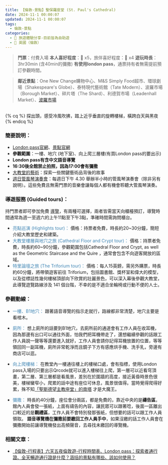 ```yaml
---
title: 【倫敦-景點】聖保羅座堂 (St. Paul's Cathedral) 
date: 2024-11-1 00:00:07
updated: 2024-11-1 00:00:07
tags:
  - 倫敦-景點
categories: 
  - 🌴 旅遊體驗分享-目前皆為自助遊
  - 🥥 英國（倫敦） 
---
```

>**門票**：付費入場
>**本人喜好程度**：🌝 x5，旅伴喜好程度：🌝 x4
>**遊玩時長**：3hr30min (含40min的彌撒)
>**有使用london pass**，通票持有者無需提前預訂參觀時間。
<!-- more -->
>**鄰近景點**：One New Change購物中心、M&S Simply Food超市、環球劇場（Shakespeare's Globe）、泰特現代藝術館（Tate Modern）、波羅市場（Borough Market）、碎片塔（The Shard）、利德賀市場（Leadenhall Market）、[波羅市場](https://taoudjiji.github.io/blog/london/L-trans%20and%20food/L-food/?highlight=%E6%B3%A2%E7%BE%85%E5%B8%82%E5%A0%B4)

<br>
{% cq %} 探出頭，感受冷風吹拂，踏上近乎垂直的旋轉樓梯，橫跨白天與黑夜 {% endcq %} 
<br>

### 簡要說明：
+ [London pass官網]( https://londonpass.com/en/london-attractions/st-pauls-cathedral)、[景點官網]( https://www.stpauls.co.uk/) 
+ **參觀範圍**：一樓、地穴 (地下室)、向上爬三層樓(有買London pass的要出示)
+ **London pass有含中文語音導覽**
+ **16:30後全館禁止拍照，因為17:00會有彌撒**
+ [大教堂的藝術](https://www.stpauls.co.uk/exploring-faith-through-art)：探索一​​些關鍵藝術品背後的故事
+ [週日管風琴演奏會](https://www.stpauls.co.uk/organ-recitals-new)：每週日下午 4.30 舉辦半小時的管風琴演奏會（除非另有說明）。這些免費且無需門票的音樂會讓每個人都有機會聆聽大管風琴演奏。 

### 導遊服務 (Guided tours)：
 持門票者即可參加免費 [導覽](https://www.stpauls.co.uk/guided-and-self-guided-tours)，有兩種可選擇，兩者皆需當天向櫃檯預訂，導覽時間通常為週一至週六的上午11點至下午3點，準確時間需詢問櫃台。
  + <font color=#4287B5>亮點巡演 (Highlights tour)：</font> 
  價格：持票者免費，時長約20~30分鐘，簡短介紹大教堂歷史和建築。
  + <font color=#4287B5>大教堂樓層與地穴之旅 (Cathedral Floor and Crypt tour)：</font> 
  價格：持票者免費，時長約60~90分鐘，參觀範圍包括Cathedral Floor and Crypt, as well as the Geometric Staircase and the Quire ，通常會包含不向遊客開放的區域。
  + <font color=#4287B5>特里論壇之旅 (The Triforium tour)：</font> 
  價格：每人15英鎊，需另外購票，時長約60分鐘，將帶領遊客前往 Triforium，包括圖書館、獎杯室和偉大的模型，以及從標誌性幾何樓梯頂部向下欣賞的壯麗景色，可以深入幕後參觀大教堂，此導覽遊覽路線涉及 141 個台階，不幸的是不適合坐輪椅或行動不便的人士。

### 參觀動線：
+ <font color=#4287B5>一樓、B1地穴：</font>
跟著語音導覽的指示走就行，路線都非常清楚，地穴主要是看棺木。
+ <font color=#4287B5>廁所：</font>
想上廁所的話要到B1地穴，去廁所前的通道會有工作人員在收耳機，因為那邊有出口可以通往外面，怕我們把耳機帶走了，還想繼續參觀的話跟工作人員說一聲等等還要進入就好，工作人員會請你記得耳機放置的位置，等等領回同一副耳機，廁所非常乾淨而且鏡子下方有感應烘手機、洗手乳，旁邊有商店可以逛。
+ <font color=#4287B5>向上爬樓梯：</font>
在教堂內一樓通往樓上的樓梯口處，會有指標，使用London pass入場的只要出示Qrcode就可以進入樓梯往上爬，第一層可以近看穹頂畫，第二層、第三層都是看風景，差別在於圍牆的高度，接近黃昏時景色很美，樓梯蠻窄小，爬累的話中途有座位可休息，風景很值得。當時覺得爬得好累，殊不知[「聖斯德望主教座堂」的南塔](https://taoudjiji.github.io/blog/vieena/V-spot/Domkirche%20St.%20Stephan/?highlight=%E5%8D%97%E5%A1%94)
才是大魔王。


+ <font color=#4287B5>彌撒：</font>
時長約40分鐘，座位會分兩區，都是免費的，靠近中央的是**禱告區**，館內人員會發一張紙，上面有禱告的內容，讓民眾可以跟著唸，後面一區離出口較近的是**觀禮區**，工作人員不會特別發那張紙，但想要的話可以跟工作人員領取。
**語音導覽機在彌撒前要繳回工作人員手中**，如果沒繳的話工作人員會在彌撒開始前讓導覽機發出高頻聲音，去尋找未繳回的導覽機。

### 相關文章：
+ [【倫敦-行程表】六天五夜倫敦遊-行程時間表、London pass：探索者通行證、全天暢遊通行證是什麼？涵括的景點有哪些、該如何使用？](https://taoudjiji.github.io/blog/london/L-spot/L-schedule%20/?highlight=%E5%80%AB%E6%95%A6+%E8%A1%8C%E7%A8%8B%E8%A1%A8)
